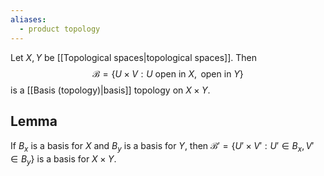 ```yaml
---
aliases:
  - product topology
---
```


Let $X, Y$  be [[Topological spaces|topological spaces]]. Then 
$$\mathscr{B} = \left\{ U\times V : U \text{ open in } X, \text{ open in } Y\right\}$$
is a [[Basis (topology)|basis]] topology on $X\times Y$.

## Lemma
If $B_x$ is a basis for $X$ and $B_y$ is a basis for $Y$, then $\mathscr{B'} = \left\{U'\times V' : U' \in B_x, V'\in B_y\right\}$ is a basis for $X\times Y$.